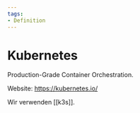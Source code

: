 ```yaml
---
tags:
- Definition
---
```

# Kubernetes

Production-Grade Container Orchestration.

Website: <https://kubernetes.io/>

Wir verwenden [[k3s]].